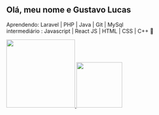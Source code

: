 ## Olá, meu nome e Gustavo Lucas

Aprendendo: Laravel | PHP | Java | Git | MySql  
intermediário : Javascript | React JS | HTML | CSS | C++  🚀
<!--
**GustavoL7/GustavoL7** is a ✨ _special_ ✨ repository because its `README.md` (this file) appears on your GitHub profile.

Here are some ideas to get you started:

- 🔭 I’m currently working on ...
- 🌱 I’m currently learning ...
- 👯 I’m looking to collaborate on ...
- 🤔 I’m looking for help with ...
- 💬 Ask me about ...
- 📫 How to reach me: ...
- 😄 Pronouns: ...
- ⚡ Fun fact: ...
-->
<div>
<a href="https://github.com/seu-usuário-aqui">
<img loading="lazy" height="180em" src="https://github-readme-stats.vercel.app/api/top-langs/?username=GustavoL7&layout=compact&langs_count=7&theme=dracula"/>
<img loading="lazy" height="120em" src="https://github-readme-stats.vercel.app/api?username=GustavoL7&show_icons=true&theme=dracula&include_all_commits=true&count_private=true"/>
</div>
